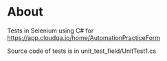 # About
Tests in Selenium using C# for https://app.cloudqa.io/home/AutomationPracticeForm

Source code of tests is in unit_test_field/UnitTest1.cs
